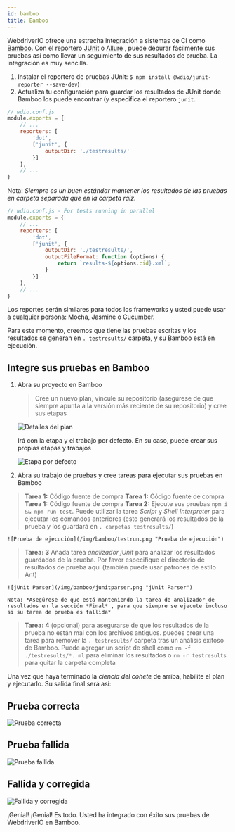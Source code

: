 ```yaml
---
id: bamboo
title: Bamboo
---
```


WebdriverIO ofrece una estrecha integración a sistemas de CI como [Bamboo](https://www.atlassian.com/software/bamboo). Con el reportero [JUnit](https://webdriver.io/docs/junit-reporter.html) o [Allure](https://webdriver.io/docs/allure-reporter.html) , puede depurar fácilmente sus pruebas así como llevar un seguimiento de sus resultados de prueba. La integración es muy sencilla.

1. Instalar el reportero de pruebas JUnit: `$ npm install @wdio/junit-reporter --save-dev`)
1. Actualiza tu configuración para guardar los resultados de JUnit donde Bamboo los puede encontrar (y especifica el reportero `junit`.

```js
// wdio.conf.js
module.exports = {
    // ...
    reporters: [
        'dot',
        ['junit', {
            outputDir: './testresults/'
        }]
    ],
    // ...
}
```
Nota: *Siempre es un buen estándar mantener los resultados de las pruebas en carpeta separada que en la carpeta raíz.*

```js
// wdio.conf.js - For tests running in parallel
module.exports = {
    // ...
    reporters: [
        'dot',
        ['junit', {
            outputDir: './testresults/',
            outputFileFormat: function (options) {
                return `results-${options.cid}.xml`;
            }
        }]
    ],
    // ...
}
```

Los reportes serán similares para todos los frameworks y usted puede usar a cualquier persona: Mocha, Jasmine o Cucumber.

Para este momento, creemos que tiene las pruebas escritas y los resultados se generan en `. testresults/` carpeta, y su Bamboo está en ejecución.

## Integre sus pruebas en Bamboo

1. Abra su proyecto en Bamboo

    > Cree un nuevo plan, vincule su repositorio (asegúrese de que siempre apunta a la versión más reciente de su repositorio) y cree sus etapas

    ![Detalles del plan](/img/bamboo/plancreation.png "Detalles del plan")

    Irá con la etapa y el trabajo por defecto. En su caso, puede crear sus propias etapas y trabajos

    ![Etapa por defecto](/img/bamboo/defaultstage.png "Etapa por defecto")
2. Abra su trabajo de pruebas y cree tareas para ejecutar sus pruebas en Bamboo
> **Tarea 1:** Código fuente de compra
> **Tarea 1:** Código fuente de compra **Tarea 1:** Código fuente de compra **Tarea 2:** Ejecute sus pruebas `npm i && npm run test`. Puede utilizar la tarea *Script* y *Shell Interpreter* para ejecutar los comandos anteriores (esto generará los resultados de la prueba y los guardará en `. carpetas testresults/`)

    ![Prueba de ejecución](/img/bamboo/testrun.png "Prueba de ejecución")
> **Tarea: 3** Añada tarea *analizador jUnit* para analizar los resultados guardados de la prueba. Por favor especifique el directorio de resultados de prueba aquí (también puede usar patrones de estilo Ant)

    ![jUnit Parser](/img/bamboo/junitparser.png "jUnit Parser")

    Nota: *Asegúrese de que está manteniendo la tarea de analizador de resultados en la sección *Final* , para que siempre se ejecute incluso si su tarea de prueba es fallida*
> **Tarea: 4** (opcional) para asegurarse de que los resultados de la prueba no están mal con los archivos antiguos. puedes crear una tarea para remover la `. testresults/` carpeta tras un análisis exitoso de Bamboo. Puede agregar un script de shell como `rm -f ./testresults/*. ml` para eliminar los resultados o `rm -r testresults` para quitar la carpeta completa

Una vez que haya terminado la *ciencia del cohete* de arriba, habilite el plan y ejecutarlo. Su salida final será así:

## Prueba correcta

![Prueba correcta](/img/bamboo/successfulltest.png "Prueba correcta")

## Prueba fallida

![Prueba fallida](/img/bamboo/failedtest.png "Prueba fallida")

## Fallida y corregida

![Fallida y corregida](/img/bamboo/failedandfixed.png "Fallida y corregida")

¡Genial! ¡Genial! Es todo. Usted ha integrado con éxito sus pruebas de WebdriverIO en Bamboo.
